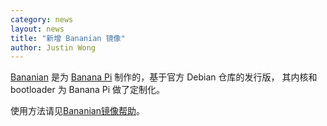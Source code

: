 ```yaml
---
category: news
layout: news
title: "新增 Bananian 镜像"
author: Justin Wong
---
```


[Bananian](https://www.bananian.org/) 是为 [Banana Pi](http://www.bananapi.org/) 制作的，基于官方 Debian 仓库的发行版，
其内核和 bootloader 为 Banana Pi 做了定制化。

使用方法请见[Bananian镜像帮助](/help/bananian/)。
